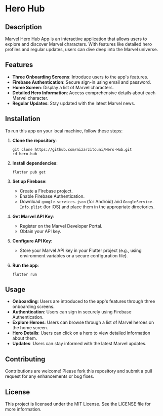 # Hero Hub

## Description

Marvel Hero Hub App is an interactive application that allows users to explore and discover Marvel characters. With features like detailed hero profiles and regular updates, users can dive deep into the Marvel universe.

## Features

- **Three Onboarding Screens**: Introduce users to the app's features.
- **Firebase Authentication**: Secure sign-in using email and password.
- **Home Screen**: Display a list of Marvel characters.
- **Detailed Hero Information**: Access comprehensive details about each Marvel character.
- **Regular Updates**: Stay updated with the latest Marvel news.

## Installation

To run this app on your local machine, follow these steps:

1. **Clone the repository**:
   ```
   git clone https://github.com/nizarzitouni/Hero-Hub.git
   cd hero-hub
   ```

2. **Install dependencies**:
   ```
   flutter pub get
   ```

3. **Set up Firebase**:
   - Create a Firebase project.
   - Enable Firebase Authentication.
   - Download `google-services.json` (for Android) and `GoogleService-Info.plist` (for iOS) and place them in the appropriate directories.

4. **Get Marvel API Key**:
   - Register on the Marvel Developer Portal.
   - Obtain your API key.

5. **Configure API Key**:
   - Store your Marvel API key in your Flutter project (e.g., using environment variables or a secure configuration file).

6. **Run the app**:
   ```
   flutter run
   ```

## Usage

- **Onboarding**: Users are introduced to the app's features through three onboarding screens.
- **Authentication**: Users can sign in securely using Firebase Authentication.
- **Explore Heroes**: Users can browse through a list of Marvel heroes on the home screen.
- **Hero Details**: Users can click on a hero to view detailed information about them.
- **Updates**: Users can stay informed with the latest Marvel updates.

## Contributing

Contributions are welcome! Please fork this repository and submit a pull request for any enhancements or bug fixes.

## License

This project is licensed under the MIT License. See the LICENSE file for more information.
